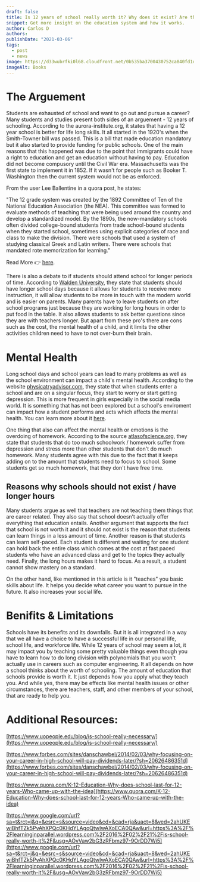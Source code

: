 ```yaml
---
draft: false
title: Is 12 years of school really worth it? Why does it exist? Are there any risks?
snippet: Get more insight on the education system and how it works.
author: Carlos D
authors:
publishDate: "2021-03-06"
tags:
  - post
  - news
image: https://d33wubrfki0l68.cloudfront.net/0b535ba3700430752ca840fd1d1e9b1a3a915d14/4f770/assets/blog/isschoolreallyworthit.jpg
imageAlt: Books
---
```


# The Arguement

Students are exhausted of school and want to go out and pursue a career? Many students and studies present both sides of an arguement - 12 years of schooling. According to the aurora-institute.org, it states that having a 12 year school is better for life long skills. It all started in the 1920's when the Smith-Towner bill was passed. This is a bill that made education mandatory but it also started to provide funding for public schools. One of the main reasons that this happened was due to the point that immigrants could have a right to education and get an education without having to pay. Education did not become compusory until the Civil War era. Massachusetts was the first state to implement it in 1852. If it wasn't for people such as Booker T. Washington then the current system would not be as enforced.

From the user Lee Ballentine in a quora post, he states:

"The 12 grade system was created by the 1892 Committee of Ten of the National Education Association (the NEA). This committee was formed to evaluate methods of teaching that were being used around the country and develop a standardized model. By the 1890s, the now-mandatory schools often divided college-bound students from trade school-bound students when they started school, sometimes using explicit categories of race and class to make the division. There were schools that used a system of studying classical Greek and Latin writers. There were schools that mandated rote memorization for learning."

Read More 👉 [here](https://www.quora.com/K-12-Education-Why-does-school-last-for-12-years-Who-came-up-with-the-idea).

There is also a debate to if students should attend school for longer periods of time. According to [Walden University](https://www.waldenu.edu/online-doctoral-programs/doctor-of-education/resource/the-pros-and-cons-to-longer-school-days), they state that students should have longer school days because it allows for students to receive more instruction, it will allow students to be more in touch with the modern world and is easier on parents. Many parents have to leave students on after school programs just because they are working for long hours in order to put food in the table. It also allows students to ask better questions since they are with teachers longer. But apart from these pro's there are cons such as the cost, the mental health of a child, and it limits the other activities children need to have to not over-burn their brain.

# Mental Health

Long school days and school years can lead to many problems as well as the school environment can impact a child's mental health. According to the website [physicatryadvisor.com](https://www.psychiatryadvisor.com/home/topics/child-adolescent-psychiatry/study-protocol-how-does-school-affect-adolescent-mental-health/), they state that when students enter a school and are on a singular focus, they start to worry or start getting depression. This is more frequent in girls especially in the social media world. It is something that has not been explored but a school's enviroment can impact how a student performs and acts which affects the mental health. You can learn more about it [here](https://bmcpsychiatry.biomedcentral.com/articles/10.1186/s12888-016-0919-1).

One thing that also can affect the mental health or emotions is the overdoing of homework. According to the source [atlasofscience.org](https://www.google.com/url?sa=t&rct=j&q=&esrc=s&source=web&cd=&cad=rja&uact=8&ved=2ahUKEwjlu6CxgpPvAhVCrFkKHdxUB6MQFjABegQICBAD&url=https%3A%2F%2Fatlasofscience.org%2Fhow-does-homework-affect-students%2F&usg=AOvVaw1wcxyJ4dniRW722E42dJyI), they state that students that do too much schoolwork / homework suffer from depression and stress more than other students that don't do much homework. Many students agree with this due to the fact that it keeps adding on to the amount that students need to focus to school. Some students get so much homework, that they don't have free time.

## Reasons why schools should not exist / have longer hours

Many students argue as well that teachers are not teaching them things that are career related. They also say that school doesn’t actually offer everything that education entails. Another argument that supports the fact that school is not worth it and it should not exist is the reason that students can learn things in a less amount of time. Another reason is that students can learn self-paced. Each student is different and waiting for one student can hold back the entire class which comes at the cost at fast paced students who have an advanced class and get to the topics they actually need. Finally, the long hours makes it hard to focus. As a result, a student cannot show mastery on a standard.

On the other hand, like mentioned in this article is it "teaches" you basic skills about life. It helps you decide what career you want to pursue in the future. It also increases your social life.

# Benifits & Limitations

Schools have its benefits and its downfalls. But it is all integrated in a way that we all have a choice to have a successful life in our personal life, school life, and workforce life. While 12 years of school may seem a lot, it may impact you by teaching some pretty valuable things even though you have to learn how to do long division with polynomials that you won't actually use in careers such as computer engineering. It all depends on how a school thinks about the worth of schooling. The amount of education that schools provide is worth it. It just depends how you apply what they teach you. And while yes, there may be effects like mental health issues or other circumstances, there are teachers, staff, and other members of your school, that are ready to help you.

# Additional Resources:

[https://www.uopeople.edu/blog/is-school-really-necessary/](https://www.uopeople.edu/blog/is-school-really-necessary/)

[https://www.forbes.com/sites/danschawbel/2014/02/03/why-focusing-on-your-career-in-high-school-will-pay-dividends-later/?sh=20626486351d](https://www.forbes.com/sites/danschawbel/2014/02/03/why-focusing-on-your-career-in-high-school-will-pay-dividends-later/?sh=20626486351d)

[https://www.quora.com/K-12-Education-Why-does-school-last-for-12-years-Who-came-up-with-the-idea](https://www.quora.com/K-12-Education-Why-does-school-last-for-12-years-Who-came-up-with-the-idea)

[https://www.google.com/url?sa=t&rct=j&q=&esrc=s&source=video&cd=&cad=rja&uact=8&ved=2ahUKEwiBhfTZk5PvAhXPQc0KHdYLAgoQtwIwAXoECA0QAw&url=https%3A%2F%2Flearninginparallel.wordpress.com%2F2016%2F02%2F21%2Fis-school-really-worth-it%2F&usg=AOvVaw2bG3zRFbmz97-9OrDD7Wi5](https://www.google.com/url?sa=t&rct=j&q=&esrc=s&source=video&cd=&cad=rja&uact=8&ved=2ahUKEwiBhfTZk5PvAhXPQc0KHdYLAgoQtwIwAXoECA0QAw&url=https%3A%2F%2Flearninginparallel.wordpress.com%2F2016%2F02%2F21%2Fis-school-really-worth-it%2F&usg=AOvVaw2bG3zRFbmz97-9OrDD7Wi5)
